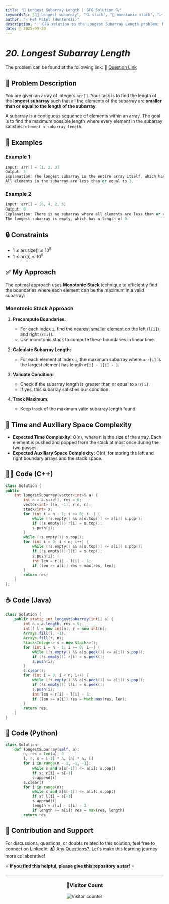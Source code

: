 ```yaml
---
title: "🔢 Longest Subarray Length | GFG Solution 🔍"
keywords🏷️: ["🔢 longest subarray", "🔍 stack", "📍 monotonic stack", "📈 next greater element", "📘 GFG", "🏁 competitive programming", "📚 DSA"]
author: "✍️ Het Patel (Hunterdii)"
description: "✅ GFG solution to the Longest Subarray Length problem: find maximum length subarray where all elements are ≤ subarray length using monotonic stack technique. 🚀"
date: 📅 2025-09-20
---
```


# *20. Longest Subarray Length*

The problem can be found at the following link: 🔗 [Question Link](https://www.geeksforgeeks.org/problems/longest-subarray-length--202010/1)

## **🧩 Problem Description**

You are given an array of integers `arr[]`. Your task is to find the length of the **longest subarray** such that all the elements of the subarray are **smaller than or equal to the length of the subarray**.

A subarray is a contiguous sequence of elements within an array. The goal is to find the maximum possible length where every element in the subarray satisfies: `element ≤ subarray_length`.

## **📘 Examples**

### Example 1

```cpp
Input: arr[] = [1, 2, 3]
Output: 3
Explanation: The longest subarray is the entire array itself, which has a length of 3. 
All elements in the subarray are less than or equal to 3.
```

### Example 2

```cpp
Input: arr[] = [6, 4, 2, 5]
Output: 0
Explanation: There is no subarray where all elements are less than or equal to the length of the subarray. 
The longest subarray is empty, which has a length of 0.
```

## **🔒 Constraints**

* $1 \le \text{arr.size()} \le 10^5$
* $1 \le \text{arr}[i] \le 10^9$

## **✅ My Approach**

The optimal approach uses **Monotonic Stack** technique to efficiently find the boundaries where each element can be the maximum in a valid subarray:

### **Monotonic Stack Approach**

1. **Precompute Boundaries:**
   * For each index `i`, find the nearest smaller element on the left (`l[i]`) and right (`r[i]`).
   * Use monotonic stack to compute these boundaries in linear time.

2. **Calculate Subarray Length:**
   * For each element at index `i`, the maximum subarray where `arr[i]` is the largest element has length `r[i] - l[i] - 1`.

3. **Validate Condition:**
   * Check if the subarray length is greater than or equal to `arr[i]`.
   * If yes, this subarray satisfies our condition.

4. **Track Maximum:**
   * Keep track of the maximum valid subarray length found.

## 📝 Time and Auxiliary Space Complexity

* **Expected Time Complexity:** O(n), where n is the size of the array. Each element is pushed and popped from the stack at most once during the two passes.
* **Expected Auxiliary Space Complexity:** O(n), for storing the left and right boundary arrays and the stack space.

## **🧑‍💻 Code (C++)**

```cpp
class Solution {
public:
    int longestSubarray(vector<int>& a) {
        int n = a.size(), res = 0;
        vector<int> l(n, -1), r(n, n);
        stack<int> s;
        for (int i = n - 1; i >= 0; i--) {
            while (!s.empty() && a[s.top()] <= a[i]) s.pop();
            if (!s.empty()) r[i] = s.top();
            s.push(i);
        }
        while (!s.empty()) s.pop();
        for (int i = 0; i < n; i++) {
            while (!s.empty() && a[s.top()] <= a[i]) s.pop();
            if (!s.empty()) l[i] = s.top();
            s.push(i);
            int len = r[i] - l[i] - 1;
            if (len >= a[i]) res = max(res, len);
        }
        return res;
    }
};
```


## **☕ Code (Java)**

```java
class Solution {
    public static int longestSubarray(int[] a) {
        int n = a.length, res = 0;
        int[] l = new int[n], r = new int[n];
        Arrays.fill(l, -1);
        Arrays.fill(r, n);
        Stack<Integer> s = new Stack<>();
        for (int i = n - 1; i >= 0; i--) {
            while (!s.empty() && a[s.peek()] <= a[i]) s.pop();
            if (!s.empty()) r[i] = s.peek();
            s.push(i);
        }
        s.clear();
        for (int i = 0; i < n; i++) {
            while (!s.empty() && a[s.peek()] <= a[i]) s.pop();
            if (!s.empty()) l[i] = s.peek();
            s.push(i);
            int len = r[i] - l[i] - 1;
            if (len >= a[i]) res = Math.max(res, len);
        }
        return res;
    }
}
```

## **🐍 Code (Python)**

```python
class Solution:
    def longestSubarray(self, a):
        n, res = len(a), 0
        l, r, s = [-1] * n, [n] * n, []
        for i in range(n - 1, -1, -1):
            while s and a[s[-1]] <= a[i]: s.pop()
            if s: r[i] = s[-1]
            s.append(i)
        s.clear()
        for i in range(n):
            while s and a[s[-1]] <= a[i]: s.pop()
            if s: l[i] = s[-1]
            s.append(i)
            length = r[i] - l[i] - 1
            if length >= a[i]: res = max(res, length)
        return res
```

## 🧠 Contribution and Support

For discussions, questions, or doubts related to this solution, feel free to connect on LinkedIn: [📬 Any Questions?](https://www.linkedin.com/in/patel-hetkumar-sandipbhai-8b110525a/). Let's make this learning journey more collaborative!

⭐ **If you find this helpful, please give this repository a star!** ⭐

---

<div align="center">
  <h3><b>📍Visitor Count</b></h3>
</div>

<p align="center">
  <img src="https://visitor-badge.laobi.icu/badge?page_id=Hunterdii.GeeksforGeeks-POTD" alt="Visitor counter" />
</p>























